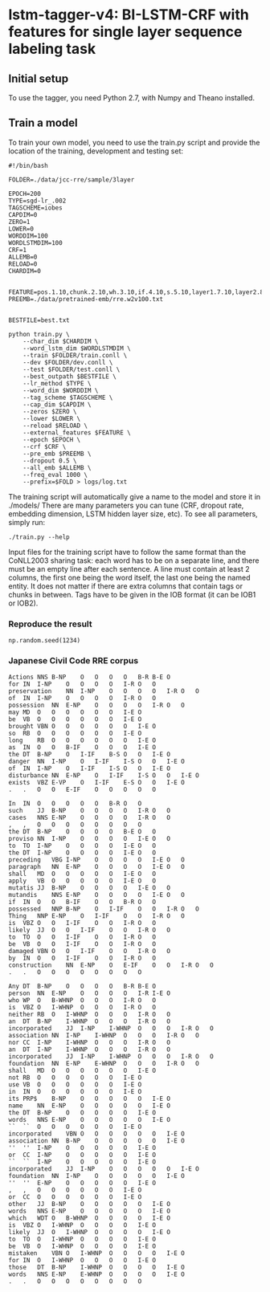 # lstm-tagger-v4: BI-LSTM-CRF with features for single layer sequence labeling task


## Initial setup

To use the tagger, you need Python 2.7, with Numpy and Theano installed.


## Train a model

To train your own model, you need to use the train.py script and provide the location of the training, development and testing set:

```
#!/bin/bash

FOLDER=./data/jcc-rre/sample/3layer

EPOCH=200
TYPE=sgd-lr_.002
TAGSCHEME=iobes
CAPDIM=0
ZERO=1
LOWER=0
WORDDIM=100
WORDLSTMDIM=100
CRF=1
ALLEMB=0
RELOAD=0
CHARDIM=0


FEATURE=pos.1.10,chunk.2.10,wh.3.10,if.4.10,s.5.10,layer1.7.10,layer2.8.10
PREEMB=./data/pretrained-emb/rre.w2v100.txt


BESTFILE=best.txt

python train.py \
	--char_dim $CHARDIM \
	--word_lstm_dim $WORDLSTMDIM \
	--train $FOLDER/train.conll \
	--dev $FOLDER/dev.conll \
	--test $FOLDER/test.conll \
	--best_outpath $BESTFILE \
	--lr_method $TYPE \
	--word_dim $WORDDIM \
	--tag_scheme $TAGSCHEME \
	--cap_dim $CAPDIM \
	--zeros $ZERO \
	--lower $LOWER \
	--reload $RELOAD \
	--external_features $FEATURE \
	--epoch $EPOCH \
	--crf $CRF \
	--pre_emb $PREEMB \
	--dropout 0.5 \
	--all_emb $ALLEMB \
	--freq_eval 1000 \
	--prefix=$FOLD > logs/log.txt

```

The training script will automatically give a name to the model and store it in ./models/
There are many parameters you can tune (CRF, dropout rate, embedding dimension, LSTM hidden layer size, etc). To see all parameters, simply run:

```
./train.py --help
```

Input files for the training script have to follow the same format than the CoNLL2003 sharing task: each word has to be on a separate line, and there must be an empty line after each sentence. A line must contain at least 2 columns, the first one being the word itself, the last one being the named entity. It does not matter if there are extra columns that contain tags or chunks in between. Tags have to be given in the IOB format (it can be IOB1 or IOB2).

### Reproduce the result
```
np.random.seed(1234)
```
### Japanese Civil Code RRE corpus

```
Actions	NNS	B-NP	O	O	O	O	B-R	B-E	O
for	IN	I-NP	O	O	O	O	I-R	O	O
preservation	NN	I-NP	O	O	O	O	I-R	O	O
of	IN	I-NP	O	O	O	O	I-R	O	O
possession	NN	E-NP	O	O	O	O	I-R	O	O
may	MD	O	O	O	O	O	O	I-E	O
be	VB	O	O	O	O	O	O	I-E	O
brought	VBN	O	O	O	O	O	O	I-E	O
so	RB	O	O	O	O	O	O	I-E	O
long	RB	O	O	O	O	O	O	I-E	O
as	IN	O	O	B-IF	O	O	O	I-E	O
the	DT	B-NP	O	I-IF	B-S	O	O	I-E	O
danger	NN	I-NP	O	I-IF	I-S	O	O	I-E	O
of	IN	I-NP	O	I-IF	I-S	O	O	I-E	O
disturbance	NN	E-NP	O	I-IF	I-S	O	O	I-E	O
exists	VBZ	E-VP	O	I-IF	E-S	O	O	I-E	O
.	.	O	O	E-IF	O	O	O	O	O
									
In	IN	O	O	O	O	O	B-R	O	O
such	JJ	B-NP	O	O	O	O	I-R	O	O
cases	NNS	E-NP	O	O	O	O	I-R	O	O
,	,	O	O	O	O	O	O	O	O
the	DT	B-NP	O	O	O	O	B-E	O	O
proviso	NN	I-NP	O	O	O	O	I-E	O	O
to	TO	I-NP	O	O	O	O	I-E	O	O
the	DT	I-NP	O	O	O	O	I-E	O	O
preceding	VBG	I-NP	O	O	O	O	I-E	O	O
paragraph	NN	E-NP	O	O	O	O	I-E	O	O
shall	MD	O	O	O	O	O	I-E	O	O
apply	VB	O	O	O	O	O	I-E	O	O
mutatis	JJ	B-NP	O	O	O	O	I-E	O	O
mutandis	NNS	E-NP	O	O	O	O	I-E	O	O
if	IN	O	O	B-IF	O	O	B-R	O	O
possessed	NNP	B-NP	O	I-IF	O	O	I-R	O	O
Thing	NNP	E-NP	O	I-IF	O	O	I-R	O	O
is	VBZ	O	O	I-IF	O	O	I-R	O	O
likely	JJ	O	O	I-IF	O	O	I-R	O	O
to	TO	O	O	I-IF	O	O	I-R	O	O
be	VB	O	O	I-IF	O	O	I-R	O	O
damaged	VBN	O	O	I-IF	O	O	I-R	O	O
by	IN	O	O	I-IF	O	O	I-R	O	O
construction	NN	E-NP	O	E-IF	O	O	I-R	O	O
.	.	O	O	O	O	O	O	O	O
									
Any	DT	B-NP	O	O	O	O	B-R	B-E	O
person	NN	E-NP	O	O	O	O	I-R	I-E	O
who	WP	O	B-WHNP	O	O	O	I-R	O	O
is	VBZ	O	I-WHNP	O	O	O	I-R	O	O
neither	RB	O	I-WHNP	O	O	O	I-R	O	O
an	DT	B-NP	I-WHNP	O	O	O	I-R	O	O
incorporated	JJ	I-NP	I-WHNP	O	O	O	I-R	O	O
association	NN	I-NP	I-WHNP	O	O	O	I-R	O	O
nor	CC	I-NP	I-WHNP	O	O	O	I-R	O	O
an	DT	I-NP	I-WHNP	O	O	O	I-R	O	O
incorporated	JJ	I-NP	I-WHNP	O	O	O	I-R	O	O
foundation	NN	E-NP	E-WHNP	O	O	O	I-R	O	O
shall	MD	O	O	O	O	O	O	I-E	O
not	RB	O	O	O	O	O	O	I-E	O
use	VB	O	O	O	O	O	O	I-E	O
in	IN	O	O	O	O	O	O	I-E	O
its	PRP$	B-NP	O	O	O	O	O	I-E	O
name	NN	E-NP	O	O	O	O	O	I-E	O
the	DT	B-NP	O	O	O	O	O	I-E	O
words	NNS	E-NP	O	O	O	O	O	I-E	O
``	``	O	O	O	O	O	O	I-E	O
incorporated	VBN	O	O	O	O	O	O	I-E	O
association	NN	B-NP	O	O	O	O	O	I-E	O
''	''	I-NP	O	O	O	O	O	I-E	O
or	CC	I-NP	O	O	O	O	O	I-E	O
``	``	I-NP	O	O	O	O	O	I-E	O
incorporated	JJ	I-NP	O	O	O	O	O	I-E	O
foundation	NN	I-NP	O	O	O	O	O	I-E	O
''	''	E-NP	O	O	O	O	O	I-E	O
,	,	O	O	O	O	O	O	I-E	O
or	CC	O	O	O	O	O	O	I-E	O
other	JJ	B-NP	O	O	O	O	O	I-E	O
words	NNS	E-NP	O	O	O	O	O	I-E	O
which	WDT	O	B-WHNP	O	O	O	O	I-E	O
is	VBZ	O	I-WHNP	O	O	O	O	I-E	O
likely	JJ	O	I-WHNP	O	O	O	O	I-E	O
to	TO	O	I-WHNP	O	O	O	O	I-E	O
be	VB	O	I-WHNP	O	O	O	O	I-E	O
mistaken	VBN	O	I-WHNP	O	O	O	O	I-E	O
for	IN	O	I-WHNP	O	O	O	O	I-E	O
those	DT	B-NP	I-WHNP	O	O	O	O	I-E	O
words	NNS	E-NP	E-WHNP	O	O	O	O	I-E	O
.	.	O	O	O	O	O	O	O	O
									

```

